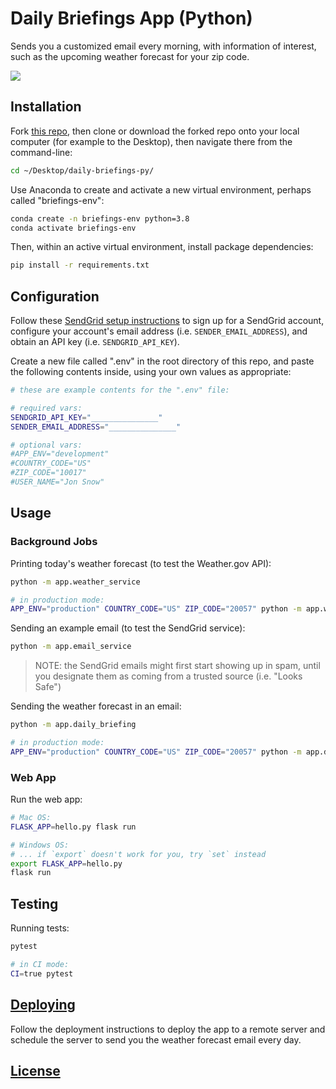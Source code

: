 # Daily Briefings App (Python)

Sends you a customized email every morning, with information of interest, such as the upcoming weather forecast for your zip code.

![](https://user-images.githubusercontent.com/1328807/77860069-173ef580-71db-11ea-83c6-5897bb9f4f51.png)

## Installation

Fork [this repo](https://github.com/prof-rossetti/daily-briefings-py), then clone or download the forked repo onto your local computer (for example to the Desktop), then navigate there from the command-line:

```sh
cd ~/Desktop/daily-briefings-py/
```

Use Anaconda to create and activate a new virtual environment, perhaps called "briefings-env":

```sh
conda create -n briefings-env python=3.8
conda activate briefings-env
```

Then, within an active virtual environment, install package dependencies:

```sh
pip install -r requirements.txt
```

## Configuration

Follow these [SendGrid setup instructions](https://github.com/prof-rossetti/intro-to-python/blob/master/notes/python/packages/sendgrid.md#setup) to sign up for a SendGrid account, configure your account's email address (i.e. `SENDER_EMAIL_ADDRESS`), and obtain an API key (i.e. `SENDGRID_API_KEY`).

Create a new file called ".env" in the root directory of this repo, and paste the following contents inside, using your own values as appropriate:

```sh
# these are example contents for the ".env" file:

# required vars:
SENDGRID_API_KEY="_______________"
SENDER_EMAIL_ADDRESS="_______________"

# optional vars:
#APP_ENV="development"
#COUNTRY_CODE="US"
#ZIP_CODE="10017"
#USER_NAME="Jon Snow"
```

## Usage

### Background Jobs

Printing today's weather forecast (to test the Weather.gov API):

```sh
python -m app.weather_service

# in production mode:
APP_ENV="production" COUNTRY_CODE="US" ZIP_CODE="20057" python -m app.weather_service
```

Sending an example email (to test the SendGrid service):

```sh
python -m app.email_service
```

> NOTE: the SendGrid emails might first start showing up in spam, until you designate them as coming from a trusted source (i.e. "Looks Safe")

Sending the weather forecast in an email:

```sh
python -m app.daily_briefing

# in production mode:
APP_ENV="production" COUNTRY_CODE="US" ZIP_CODE="20057" python -m app.daily_briefing
```

### Web App

Run the web app:

```sh
# Mac OS:
FLASK_APP=hello.py flask run

# Windows OS:
# ... if `export` doesn't work for you, try `set` instead
export FLASK_APP=hello.py
flask run
```

## Testing

Running tests:

```sh
pytest

# in CI mode:
CI=true pytest
```


## [Deploying](/DEPLOYING.md)

Follow the deployment instructions to deploy the app to a remote server and schedule the server to send you the weather forecast email every day.

## [License](/LICENSE.md)
